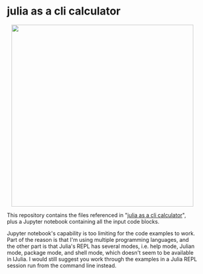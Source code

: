 # julia as a cli calculator

<p align="center">
  <img width=480 src="https://krasjet.com/rnd.wlk/julia/imgs/console.png">
</p>

This repository contains the files referenced in "[julia as a cli
calculator](https://krasjet.com/rnd.wlk/julia/)", plus a Jupyter notebook
containing all the input code blocks.

Jupyter notebook's capability is too limiting for the code examples to work.
Part of the reason is that I'm using multiple programming languages, and the
other part is that Julia's REPL has several modes, i.e. help mode, Julian mode,
package mode, and shell mode, which doesn't seem to be available in IJulia. I
would still suggest you work through the examples in a Julia REPL session run
from the command line instead.
